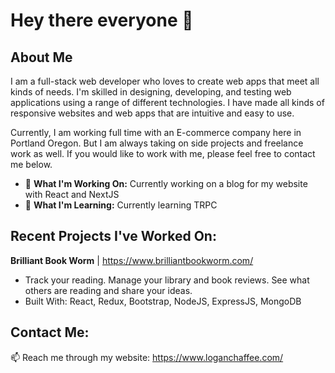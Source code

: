 # Hey there everyone 👋

## About Me

I am a full-stack web developer who loves to create web apps that meet all kinds of needs. I'm skilled in designing, developing, and testing web applications using a range of different technologies. I have made all kinds of responsive websites and web apps that are intuitive and easy to use.

Currently, I am working full time with an E-commerce company here in Portland Oregon. But I am always taking on side projects and freelance work as well. If you would like to work with me, please feel free to contact me below.
- :wrench: **What I'm Working On:** Currently working on a blog for my website with React and NextJS
- :seedling: **What I'm Learning:** Currently learning TRPC

## Recent Projects I've Worked On:

**Brilliant Book Worm** | https://www.brilliantbookworm.com/
- Track your reading. Manage your library and book reviews. See what others are reading and share your ideas.
- Built With: React, Redux, Bootstrap, NodeJS, ExpressJS, MongoDB


## Contact Me:
📫  Reach me through my website: https://www.loganchaffee.com/
